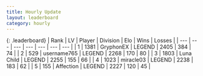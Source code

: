 ```yaml
---
title: Hourly Update
layout: leaderboard
category: hourly
---
```


{: .leaderboard}
| Rank | LV | Player | Division | Elo | Wins | Losses |
| --- | --- | --- | --- | --- | --- | --- |
| <span data-change="0">1</span> | 1381 | <span title="ID: 315148">GryphonEX</span> | LEGEND | <span data-change="0">2405</span> | <span data-change="0">384</span> | <span data-change="0">74</span> |
| <span data-change="0">2</span> | 529 | <span title="ID: 188640">username765</span> | LEGEND | <span data-change="0">2268</span> | <span data-change="0">170</span> | <span data-change="0">80</span> |
| <span data-change="0">3</span> | 1803 | <span title="ID: 164871">Luna Child</span> | LEGEND | <span data-change="0">2255</span> | <span data-change="0">155</span> | <span data-change="0">66</span> |
| <span data-change="0">4</span> | 1023 | <span title="ID: 416373">miracle03</span> | LEGEND | <span data-change="0">2238</span> | <span data-change="0">183</span> | <span data-change="0">62</span> |
| <span data-change="0">5</span> | 155 | <span title="ID: 573202">Affection</span> | LEGEND | <span data-change="0">2227</span> | <span data-change="0">120</span> | <span data-change="0">45</span> |